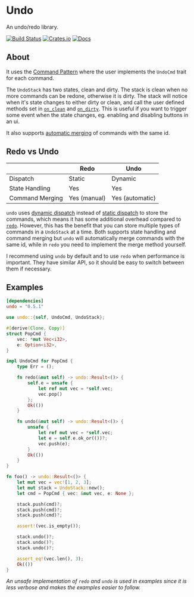 # Undo
An undo/redo library.

[![Build Status](https://travis-ci.org/evenorog/undo.svg?branch=master)](https://travis-ci.org/evenorog/undo)
[![Crates.io](https://img.shields.io/crates/v/undo.svg)](https://crates.io/crates/undo)
[![Docs](https://docs.rs/undo/badge.svg)](https://docs.rs/undo)

## About
It uses the [Command Pattern] where the user implements the `UndoCmd` trait for each command.

The `UndoStack` has two states, clean and dirty. The stack is clean when no more commands can
be redone, otherwise it is dirty. The stack will notice when it's state changes to either dirty
or clean, and call the user defined methods set in [`on_clean`] and [`on_dirty`]. This is useful if
you want to trigger some event when the state changes, eg. enabling and disabling buttons in an ui.

It also supports [automatic merging] of commands with the same id.

## Redo vs Undo
|                 | Redo         | Undo            |
|-----------------|--------------|-----------------|
| Dispatch        | Static       | Dynamic         |
| State Handling  | Yes          | Yes             |
| Command Merging | Yes (manual) | Yes (automatic) |

`undo` uses [dynamic dispatch] instead of [static dispatch] to store the commands, which means
it has some additional overhead compared to [`redo`]. However, this has the benefit that you
can store multiple types of commands in a `UndoStack` at a time. Both supports state handling
and command merging but `undo` will automatically merge commands with the same id, while
in `redo` you need to implement the merge method yourself.

I recommend using `undo` by default and to use `redo` when performance is important.
They have similar API, so it should be easy to switch between them if necessary.

## Examples
```toml
[dependencies]
undo = "0.5.1"
```

```rust
use undo::{self, UndoCmd, UndoStack};

#[derive(Clone, Copy)]
struct PopCmd {
    vec: *mut Vec<i32>,
    e: Option<i32>,
}

impl UndoCmd for PopCmd {
    type Err = ();

    fn redo(&mut self) -> undo::Result<()> {
        self.e = unsafe {
            let ref mut vec = *self.vec;
            vec.pop()
        };
        Ok(())
    }

    fn undo(&mut self) -> undo::Result<()> {
        unsafe {
            let ref mut vec = *self.vec;
            let e = self.e.ok_or(())?;
            vec.push(e);
        }
        Ok(())
    }
}

fn foo() -> undo::Result<()> {
    let mut vec = vec![1, 2, 3];
    let mut stack = UndoStack::new();
    let cmd = PopCmd { vec: &mut vec, e: None };

    stack.push(cmd)?;
    stack.push(cmd)?;
    stack.push(cmd)?;

    assert!(vec.is_empty());

    stack.undo()?;
    stack.undo()?;
    stack.undo()?;

    assert_eq!(vec.len(), 3);
    Ok(())
}
```

*An unsafe implementation of `redo` and `undo` is used in examples since it is less verbose and
makes the examples easier to follow.*

[Command Pattern]: https://en.wikipedia.org/wiki/Command_pattern
[`on_clean`]: struct.UndoStack.html#method.on_clean
[`on_dirty`]: struct.UndoStack.html#method.on_dirty
[automatic merging]: trait.UndoCmd.html#method.id
[static dispatch]: https://doc.rust-lang.org/stable/book/trait-objects.html#static-dispatch
[dynamic dispatch]: https://doc.rust-lang.org/stable/book/trait-objects.html#dynamic-dispatch
[`redo`]: https://crates.io/crates/redo
